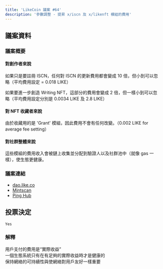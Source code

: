 ```yaml
---
title: 'LikeCoin 議案 #64'
description: '參數調整 - 提昇 x/iscn 及 x/likenft 模組的費用'
---
```


## 議案資料

### 議案概要

#### 對創作者來說
如果只是要註冊 ISCN，任何對 ISCN 的更新費用都會變成 10 倍，但小到可以忽略（平均費用設定 = 0.018 LIKE）

如果要進一步創造 Writing NFT，這部分的費用會變成 2 倍，但一樣小到可以忽略（平均費用設定分別是 0.0034 LIKE 及 2.8 LIKE）

#### 對 NFT 收藏者來說
由於收藏用的是 'Grant' 模組，因此費用不會有任何改變。（0.002 LIKE for average fee setting）

#### 對社群整體來說
這些模組的費用收入會被鏈上收集並分配到驗證人以及社群池中（就像 gas 一樣），使生態更健康。

### 議案連結
- [dao.like.co](https://dao.like.co/proposals/64)
- [Mintscan](https://www.mintscan.io/likecoin/proposals/64)
- [Ping Hub](https://ping.pub/likecoin/gov/64)


## 投票決定
`Yes`

### 解釋
用戶支付的費用是“實際收益”  
一個生態系統只有在有足夠的實際收益時才是健康的  
保持網絡的可持續性與使網絡對用戶友好一樣重要  
